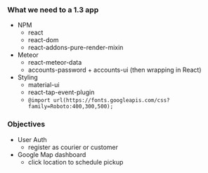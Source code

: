 ### What we need to a 1.3 app

- NPM
  - react
  - react-dom
  - react-addons-pure-render-mixin
- Meteor
  - react-meteor-data
  - accounts-password + accounts-ui (then wrapping in React)
- Styling
  - material-ui
  - react-tap-event-plugin
  - ```@import url(https://fonts.googleapis.com/css?family=Roboto:400,300,500);```

### Objectives

- User Auth
  - register as courier or customer
- Google Map dashboard
    - click location to schedule pickup
